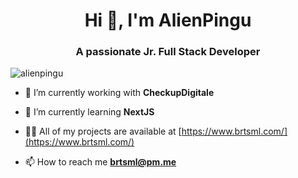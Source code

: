 <h1 align="center">Hi 👋, I'm AlienPingu</h1>
<h3 align="center">A passionate Jr. Full Stack Developer</h3>

<p align="left"> <img src="https://komarev.com/ghpvc/?username=alienpingu" alt="alienpingu" /> </p>

- 🔭 I’m currently working with **CheckupDigitale**

- 🌱 I’m currently learning **NextJS**

- 👨‍💻 All of my projects are available at [https://www.brtsml.com/](https://www.brtsml.com/)

- 📫 How to reach me **brtsml@pm.me**




